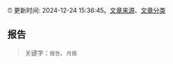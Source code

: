 :alarm_clock: 更新时间: 2024-12-24 15:36:45。[文章来源](/README.md)、[文章分类](/TAGS.md)

## 报告


> 关键字：`报告`、`月报`



